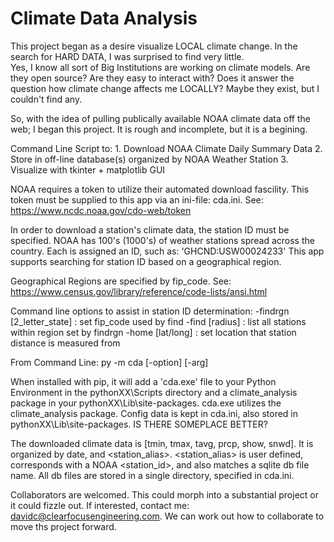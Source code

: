 # Climate Data Analysis

This project began as a desire visualize LOCAL climate change.
In the search for HARD DATA, I was surprised to find very little.  
Yes, I know all sort of Big Institutions are working on climate
models.  Are they open source? Are they easy to interact with?
Does it answer the question how climate change affects me LOCALLY?
Maybe they exist, but I couldn't find any.

So, with the idea of pulling publically available NOAA climate data
off the web; I began this project.  It is rough and incomplete,
but it is a begining.

Command Line Script to:
    1. Download NOAA Climate Daily Summary Data
    2. Store in off-line database(s) organized by NOAA Weather Station
    3. Visualize with tkinter + matplotlib GUI

NOAA requires a token to utilize their automated download fascility.
This token must be supplied to this app via an ini-file: cda.ini.  See:
  https://www.ncdc.noaa.gov/cdo-web/token

In order to download a station's climate data, the station ID must be specified.
NOAA has 100's (1000's) of weather stations spread across the country.
Each is assigned an ID, such as: 'GHCND:USW00024233'
This app supports searching for station ID based on a geographical region.

Geographical Regions are specified by fip_code. See:
  https://www.census.gov/library/reference/code-lists/ansi.html

Command line options to assist in station ID determination:
    -findrgn [2_letter_state]    : set fip_code used by find 
    -find    [radius]            : list all stations within region set by findrgn
    -home    [lat/long]          : set location that station distance is measured from

From Command Line:
    py -m cda [-option] [-arg]

When installed with pip, it will add a 'cda.exe' file to your Python Environment
in the pythonXX\Scripts directory and a climate_analysis package in your
pythonXX\Lib\site-packages.  cda.exe utilizes the climate_analysis package.
Config data is kept in cda.ini, also stored in pythonXX\Lib\site-packages.
IS THERE SOMEPLACE BETTER?

The downloaded climate data is [tmin, tmax, tavg, prcp, show, snwd].  It is
organized by date, and <station_alias>.  <station_alias> is user defined, 
corresponds with a NOAA <station_id>, and also matches a sqlite db file name.
All db files are stored in a single directory, specified in cda.ini.

Collaborators are welcomed.  This could morph into a substantial project or
it could fizzle out. If interested, contact me: davidc@clearfocusengineering.com.
We can work out how to collaborate to move ths project forward.

